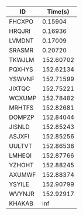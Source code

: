 |ID|Time(s)|
|-|-|
|FHCXPO|0.15904|
|HRQJRI|0.16936|
|LVMDNT|0.17009|
|SRASMR|0.20720|
|TKWJLM|152.60702|
|PQXHYS|152.62134|
|YSWVNF|152.71599|
|JIXTQC|152.75221|
|WCXUMP|152.78482|
|MRHTFS|152.82681|
|DOMPZP|152.84044|
|JISNLD|152.85243|
|ASJXFI|152.85256|
|UULTVT|152.86538|
|LMHEQI|152.87766|
|YZHOHT|152.88245|
|AXUMWF|152.88374|
|YSYILE|152.90799|
|WVYNJR|152.92917|
|KHAKAB|inf|
